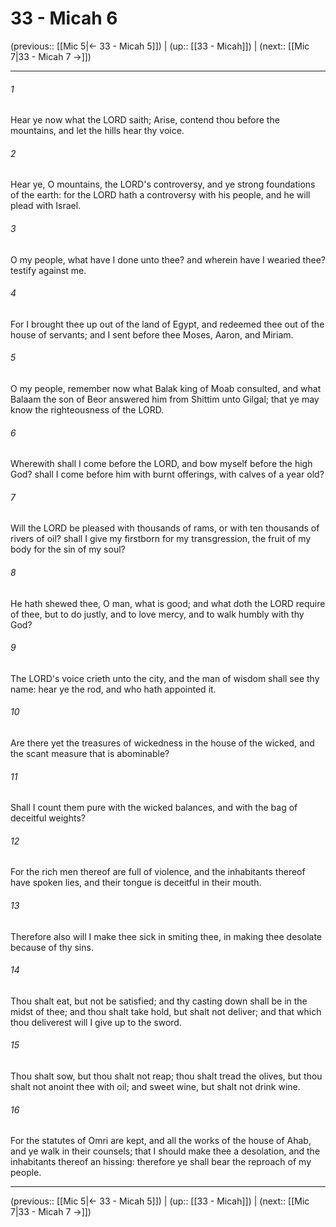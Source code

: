# 33 - Micah 6

(previous:: [[Mic 5|← 33 - Micah 5]]) | (up:: [[33 - Micah]]) | (next:: [[Mic 7|33 - Micah 7 →]])

***


###### 1 
Hear ye now what the LORD saith; Arise, contend thou before the mountains, and let the hills hear thy voice. 

###### 2 
Hear ye, O mountains, the LORD's controversy, and ye strong foundations of the earth: for the LORD hath a controversy with his people, and he will plead with Israel. 

###### 3 
O my people, what have I done unto thee? and wherein have I wearied thee? testify against me. 

###### 4 
For I brought thee up out of the land of Egypt, and redeemed thee out of the house of servants; and I sent before thee Moses, Aaron, and Miriam. 

###### 5 
O my people, remember now what Balak king of Moab consulted, and what Balaam the son of Beor answered him from Shittim unto Gilgal; that ye may know the righteousness of the LORD. 

###### 6 
Wherewith shall I come before the LORD, and bow myself before the high God? shall I come before him with burnt offerings, with calves of a year old? 

###### 7 
Will the LORD be pleased with thousands of rams, or with ten thousands of rivers of oil? shall I give my firstborn for my transgression, the fruit of my body for the sin of my soul? 

###### 8 
He hath shewed thee, O man, what is good; and what doth the LORD require of thee, but to do justly, and to love mercy, and to walk humbly with thy God? 

###### 9 
The LORD's voice crieth unto the city, and the man of wisdom shall see thy name: hear ye the rod, and who hath appointed it. 

###### 10 
Are there yet the treasures of wickedness in the house of the wicked, and the scant measure that is abominable? 

###### 11 
Shall I count them pure with the wicked balances, and with the bag of deceitful weights? 

###### 12 
For the rich men thereof are full of violence, and the inhabitants thereof have spoken lies, and their tongue is deceitful in their mouth. 

###### 13 
Therefore also will I make thee sick in smiting thee, in making thee desolate because of thy sins. 

###### 14 
Thou shalt eat, but not be satisfied; and thy casting down shall be in the midst of thee; and thou shalt take hold, but shalt not deliver; and that which thou deliverest will I give up to the sword. 

###### 15 
Thou shalt sow, but thou shalt not reap; thou shalt tread the olives, but thou shalt not anoint thee with oil; and sweet wine, but shalt not drink wine. 

###### 16 
For the statutes of Omri are kept, and all the works of the house of Ahab, and ye walk in their counsels; that I should make thee a desolation, and the inhabitants thereof an hissing: therefore ye shall bear the reproach of my people.

***

(previous:: [[Mic 5|← 33 - Micah 5]]) | (up:: [[33 - Micah]]) | (next:: [[Mic 7|33 - Micah 7 →]])
